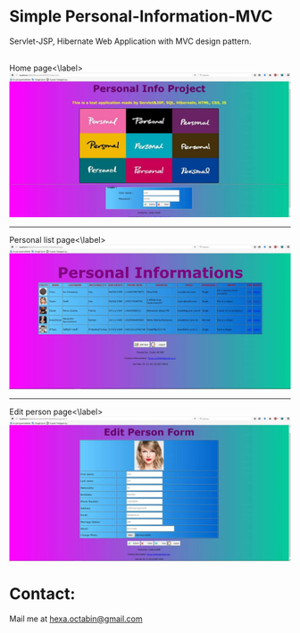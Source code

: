 # Simple Personal-Information-MVC
<label>Servlet-JSP, Hibernate Web Application with MVC design pattern.</label>

<br/>
<label>Home page<\label>
<img src="https://github.com/Coder-ACJHP/Personal-Information-MVC/blob/master/WebContent/images/FB_IMG_1494872305120.jpg">
<hr>
<label>Personal list page<\label>
<img src="https://github.com/Coder-ACJHP/Personal-Information-MVC/blob/master/WebContent/images/FB_IMG_1494872309968.jpg">
<hr>
<label>Edit person page<\label>
<img src="https://github.com/Coder-ACJHP/Personal-Information-MVC/blob/master/WebContent/images/FB_IMG_1494872313114.jpg">

<h1>Contact:</h1>
<label>Mail me at </label><a href="mailto:hexa.octabin@gmail.com">hexa.octabin@gmail.com</a>
